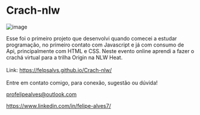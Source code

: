 # Crach-nlw
![image](https://user-images.githubusercontent.com/78622458/161399435-038e0af2-5b24-462d-b6a3-c9edd56f40f7.png)

Esse foi o primeiro projeto que desenvolvi quando comecei a estudar programação, no primeiro contato com Javascript e já com consumo de Api, principalmente com HTML e CSS. Neste evento online aprendi a fazer o crachá virtual para a trilha Origin na NLW Heat. <br/>
<br/>
Link: https://felpsalvs.github.io/Crach-nlw/ <br/>
<br/>
Entre em contato comigo, para conexão, sugestão ou dúvida! <br/>

profelipealves@outlook.com <br/>

https://www.linkedin.com/in/felipe-alves7/
